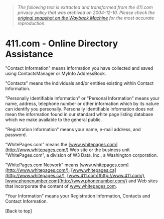 > *The following text is extracted and transformed from the 411.com privacy policy that was archived on 2004-12-10. Please check the [original snapshot on the Wayback Machine](https://web.archive.org/web/20041210230348id_/http%3A//www.411.com/privacy) for the most accurate reproduction.*

# 411.com - Online Directory Assistance

"Contact Information" means information you have collected and saved using ContactsManager or MyInfo AddressBook. 

"Contacts" means the individuals and/or entities existing within Contact Information. 

"Personally Identifiable Information" or "Personal Information" means your name, address, telephone number or other information which by its nature can identify you personally. Personally Identifiable Information does not mean the information found in our standard white page listing database which we make available to the general public. 

"Registration Information" means your name, e-mail address, and password. 

"WhitePages.com" means the [www.whitepages.com](http://www.whitepages.com/) Web site or the business unit "WhitePages.com", a division of W3 Data, Inc., a Washington corporation. 

"WhitePages.com Network" means [www.whitepages.com](http://www.whitepages.com/), [www.whitepages.ca](http://www.whitepages.ca/), [www.411.com](http://www.411.com/), [www.phonenumber.com](http://www.phonenumber.com/) and Web sites that incorporate the content of www.whitepages.com. 

"Your Information" means your Registration Information, Contacts and Contact Information. 

[Back to top] 
